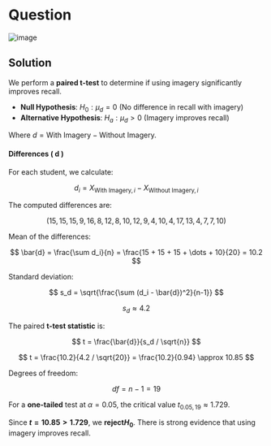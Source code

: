 # Question
![image](https://github.com/user-attachments/assets/4c08ef74-afcb-42e2-aca5-38ecd0ec3398)

## Solution

We perform a **paired t-test** to determine if using imagery significantly improves recall.

- **Null Hypothesis**:  $H_0: \mu_d = 0$ (No difference in recall with imagery)
- **Alternative Hypothesis**: $H_a: \mu_d > 0$ (Imagery improves recall)

Where $d = \text{With Imagery} - \text{Without Imagery}$.

#### Differences \( d \)
For each student, we calculate:

$$
d_i = X_{\text{With Imagery}, i} - X_{\text{Without Imagery}, i}
$$

The computed differences are:

$$
(15, 15, 15, 9, 16, 8, 12, 8, 10, 12, 9, 4, 10, 4, 17, 13, 4, 7, 7, 10)
$$

Mean of the differences:

$$
\bar{d} = \frac{\sum d_i}{n} = \frac{15 + 15 + 15 + \dots + 10}{20} = 10.2
$$

Standard deviation:

$$
s_d = \sqrt{\frac{\sum (d_i - \bar{d})^2}{n-1}}
$$

$$
s_d \approx 4.2
$$

The paired **t-test statistic** is:

$$
t = \frac{\bar{d}}{s_d / \sqrt{n}}
$$

$$
t = \frac{10.2}{4.2 / \sqrt{20}} = \frac{10.2}{0.94} \approx 10.85
$$

Degrees of freedom:

$$
df = n - 1 = 19
$$

For a **one-tailed** test at $\alpha = 0.05$, the critical value $t_{0.05,19} \approx 1.729$.

Since **$t = 10.85 > 1.729$**, we **reject$H_0$**. There is strong evidence that using imagery improves recall.

